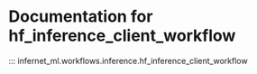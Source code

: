 # Documentation for hf_inference_client_workflow

::: infernet_ml.workflows.inference.hf_inference_client_workflow
